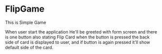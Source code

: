# FlipGame
This is Simple Game

When user start the application He'll be greeted with form screen and there is one button also stating Flip Card when the button is pressed the back side of card is displayed to user, and if button is again pressed it'll show default side of the card.
